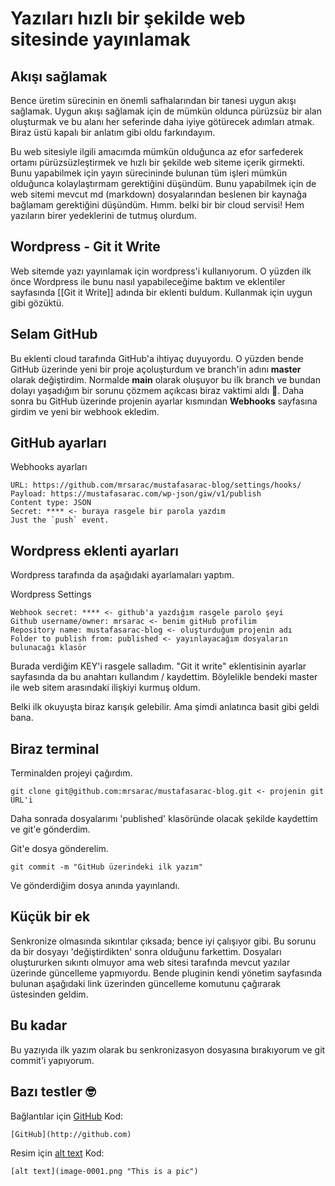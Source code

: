 # Yazıları hızlı bir şekilde web sitesinde yayınlamak 
## Akışı sağlamak

Bence üretim sürecinin en önemli safhalarından bir tanesi uygun akışı sağlamak. Uygun akışı sağlamak için de mümkün oldunca pürüzsüz bir alan oluşturmak ve bu alanı her seferinde daha iyiye götürecek adımları atmak. Biraz üstü kapalı bir anlatım gibi oldu farkındayım. 

Bu web sitesiyle ilgili amacımda mümkün olduğunca az efor sarfederek ortamı pürüzsüzleştirmek ve hızlı bir şekilde web siteme içerik girmekti. Bunu yapabilmek için yayın sürecininde bulunan tüm işleri mümkün olduğunca kolaylaştırmam gerektiğini düşündüm. Bunu yapabilmek için de web sitemi mevcut md (markdown) dosyalarından beslenen bir kaynağa bağlamam gerektiğini düşündüm. Hımm. belki bir bir cloud servisi! Hem yazıların birer yedeklerini de tutmuş olurdum. 

## Wordpress - Git it Write

Web sitemde yazı yayınlamak için wordpress'i kullanıyorum. O yüzden ilk önce Wordpress ile bunu nasıl yapabileceğime baktım ve eklentiler sayfasında  [[Git it Write]] adında bir eklenti buldum. Kullanmak için uygun gibi gözüktü.


## Selam GitHub
Bu eklenti cloud tarafında GitHub'a ihtiyaç duyuyordu. O yüzden bende GitHub üzerinde yeni bir proje açoluşturdum ve branch'in adını **master** olarak değiştirdim. Normalde **main** olarak oluşuyor bu ilk branch ve bundan dolayı yaşadığım bir sorunu çözmem açıkcası biraz vaktimi aldı 🤨. Daha sonra bu GitHub üzerinde projenin ayarlar kısmından **Webhooks** sayfasına girdim ve yeni bir webhook ekledim. 

## GitHub ayarları
Webhooks ayarları
```git
URL: https://github.com/mrsarac/mustafasarac-blog/settings/hooks/
Payload: https://mustafasarac.com/wp-json/giw/v1/publish
Content type: JSON
Secret: **** <- buraya rasgele bir parola yazdım
Just the `push` event.
```


## Wordpress eklenti ayarları
Wordpress tarafında da aşağıdaki ayarlamaları yaptım.

Wordpress Settings
```
Webhook secret: **** <- github'a yazdığım rasgele parolo şeyi
Github username/owner: mrsarac <- benim gitHub profilim
Repository name: mustafasarac-blog <- oluşturduğum projenin adı
Folder to publish from: published <- yayınlayacağım dosyaların bulunacağı klasör
```


Burada verdiğim KEY'i rasgele salladım. "Git it write" eklentisinin ayarlar sayfasında da bu anahtarı kullandım / kaydettim. Böylelikle bendeki master ile web sitem arasındaki ilişkiyi kurmuş oldum.

Belki ilk okuyuşta biraz karışık gelebilir. Ama şimdi anlatınca basit gibi geldi bana. 

## Biraz terminal

 Terminalden projeyi çağırdım.
```
git clone git@github.com:mrsarac/mustafasarac-blog.git <- projenin git URL'i
```


Daha sonrada dosyalarımı 'published' klasöründe olacak şekilde kaydettim ve git'e gönderdim.

 Git'e dosya gönderelim.
```
git commit -m "GitHub üzerindeki ilk yazım"
```


Ve gönderdiğim dosya anında yayınlandı.

## Küçük bir ek
Senkronize olmasında sıkıntılar çıksada; bence iyi çalışıyor gibi. Bu sorunu da bir dosyayı 'değiştirdikten' sonra olduğunu farkettim. Dosyaları oluştururken sıkıntı olmuyor ama web sitesi tarafında mevcut yazılar üzerinde güncelleme yapmıyordu. Bende pluginin kendi yönetim sayfasında bulunan aşağıdaki link üzerinden güncelleme komutunu çağırarak üstesinden geldim.

## Bu kadar
Bu yazıyıda ilk yazım olarak bu senkronizasyon dosyasına bırakıyorum ve git commit'i yapıyorum.


## Bazı testler 🤓
Bağlantılar için [GitHub](http://github.com)
Kod:
```
[GitHub](http://github.com)
```

Resim için 
[alt text](image-0001.png "This is a pic")
Kod:
```
[alt text](image-0001.png "This is a pic")
```


